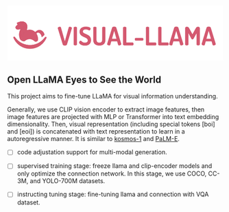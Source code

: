 <p align="center">
     <img src="figures/logo.png" alt="logo" width = "600">
     <br/>
</p>



## Open LLaMA Eyes to See the World

This project aims to fine-tune LLaMA for visual information understanding. 

Generally, we use CLIP vision encoder to extract image features, then image features are projected with MLP or Transformer into text embedding dimensionality. Then, visual representation (including special tokens [boi] and [eoi]) is concatenated with text representation to learn in a autoregressive manner. It is similar to [kosmos-1](https://arxiv.org/pdf/2302.14045.pdf) and [PaLM-E](https://palm-e.github.io/).


- [ ] code adjustation support for multi-modal generation.
- [ ] supervised training stage: freeze llama and clip-encoder models and only optimize the connection network. In this stage, we use COCO, CC-3M, and YOLO-700M datasets. 
- [ ] instructing tuning stage: fine-tuning llama and connection with VQA dataset. 





